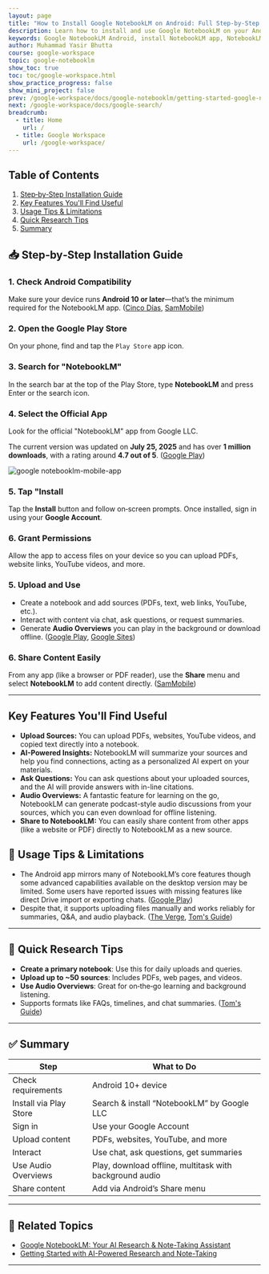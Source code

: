 ```yaml
---
layout: page
title: "How to Install Google NotebookLM on Android: Full Step-by-Step Guide (2025)"
description: Learn how to install and use Google NotebookLM on your Android phone in 2025. Follow this easy guide to download the app from the Play Store, set it up, upload content, and start using AI-powered features like summaries and audio overviews.
keywords: Google NotebookLM Android, install NotebookLM app, NotebookLM mobile guide, NotebookLM Android setup, Google AI notebook app, AI study tool Android, NotebookLM features, how to use NotebookLM, download Google NotebookLM, Android AI tools 2025
author: Muhammad Yasir Bhutta
course: google-workspace
topic: google-notebooklm
show_toc: true
toc: toc/google-workspace.html
show_practice_progress: false
show_mini_project: false
prev: /google-workspace/docs/google-notebooklm/getting-started-google-notebooklm.html
next: /google-workspace/docs/google-search/
breadcrumb:
  - title: Home
    url: /
  - title: Google Workspace
    url: /google-workspace/    
---
```


## Table of Contents

1. [Step‑by‑Step Installation Guide](#-stepbystep-installation-guide)
2. [Key Features You'll Find Useful](#key-features-youll-find-useful)
3. [Usage Tips & Limitations](#-usage-tips--limitations)
4. [Quick Research Tips](#-quick-research-tips)
5. [Summary](#-summary)

## 📥 Step‑by‑Step Installation Guide

### 1. Check Android Compatibility

Make sure your device runs **Android 10 or later**—that’s the minimum required for the NotebookLM app. ([Cinco Días][1], [SamMobile][2])

### 2. Open the Google Play Store

On your phone, find and tap the `Play Store` app icon.

### 3. Search for "NotebookLM"

In the search bar at the top of the Play Store, type **NotebookLM** and press Enter or the search icon. 

### 4. Select the Official App

Look for the official "NotebookLM" app from Google LLC.

The current version was updated on **July 25, 2025** and has over **1 million downloads**, with a rating around **4.7 out of 5**. ([Google Play][3])

![google notebooklm-mobile-app](https://res.cloudinary.com/da0pjikvw/image/upload/c_pad,w_512/v1753708308/notebooklm-mobile-app_dihh1s.jpg)

### 5. Tap "Install

Tap the **Install** button and follow on‑screen prompts. Once installed, sign in using your **Google Account**.

### 6. Grant Permissions

Allow the app to access files on your device so you can upload PDFs, website links, YouTube videos, and more.

### 5. Upload and Use

* Create a notebook and add sources (PDFs, text, web links, YouTube, etc.).
* Interact with content via chat, ask questions, or request summaries.
* Generate **Audio Overviews** you can play in the background or download offline. ([Google Play][3], [Google Sites][4])

### 6. Share Content Easily

From any app (like a browser or PDF reader), use the **Share** menu and select **NotebookLM** to add content directly. ([SamMobile][2])

---

## Key Features You'll Find Useful

* **Upload Sources:** You can upload PDFs, websites, YouTube videos, and copied text directly into a notebook.
* **AI-Powered Insights:** NotebookLM will summarize your sources and help you find connections, acting as a personalized AI expert on your materials.
* **Ask Questions:** You can ask questions about your uploaded sources, and the AI will provide answers with in-line citations.
* **Audio Overviews:** A fantastic feature for learning on the go, NotebookLM can generate podcast-style audio discussions from your sources, which you can even download for offline listening.
* **Share to NotebookLM:** You can easily share content from other apps (like a website or PDF) directly to NotebookLM as a new source.

## 🔧 Usage Tips & Limitations

* The Android app mirrors many of NotebookLM’s core features though some advanced capabilities available on the desktop version may be limited. Some users have reported issues with missing features like direct Drive import or exporting chats. ([Google Play][3])
* Despite that, it supports uploading files manually and works reliably for summaries, Q\&A, and audio playback. ([The Verge][5], [Tom's Guide][6])

---

## 🧠 Quick Research Tips

* **Create a primary notebook**: Use this for daily uploads and queries.
* **Upload up to \~50 sources**: Includes PDFs, web pages, and videos.
* **Use Audio Overviews**: Great for on‑the‑go learning and background listening.
* Supports formats like FAQs, timelines, and chat summaries. ([Tom's Guide][6])

---

## ✅ Summary

| Step                   | What to Do                                              |
| ---------------------- | ------------------------------------------------------- |
| Check requirements     | Android 10+ device                                      |
| Install via Play Store | Search & install “NotebookLM” by Google LLC             |
| Sign in                | Use your Google Account                                 |
| Upload content         | PDFs, websites, YouTube, and more                       |
| Interact               | Use chat, ask questions, get summaries                  |
| Use Audio Overviews    | Play, download offline, multitask with background audio |
| Share content          | Add via Android’s Share menu                            |


---

## 📘 **Related Topics**

- [Google NotebookLM: Your AI Research & Note-Taking Assistant](index.md)
- [Getting Started with AI-Powered Research and Note-Taking](getting-started-google-nootbooklm.md)

---

[1]: https://cincodias.elpais.com/smartlife/lifestyle/2025-05-20/notebooklm-de-google-llega-espana.html "La app de NotebookLM de Google llega a España para iOS y Android, así la descargas gratis"
[2]: https://www.sammobile.com/news/google-notebooklm-app-launched-android-galaxy-phones-tablets/ "Google's NotebookLM app now available for Galaxy phones"
[3]: https://play.google.com/store/apps/details?hl=en_US&id=com.google.android.apps.labs.language.tailwind "Google NotebookLM - Apps on Google Play"
[4]: https://sites.google.com/view/notebook-lm "Google Notebook LM"
[5]: https://www.theverge.com/news/669828/google-releases-its-notebooklm-mobile-app "Google releases its NotebookLM mobile app"
[6]: https://www.tomsguide.com/phones/how-to-use-googles-ai-powered-notebooklm-5-tips-to-get-started "How to use Google's AI-powered NotebookLM - 5 tips to get started"
[7]: https://en.wikipedia.org/wiki/NotebookLM "NotebookLM"
[8]: https://www.youtube.com/watch?pp=0gcJCfwAo7VqN5tD&v=nMZ7apHQR3I "How to Download & Install Google NotebookLM AI App 2025"
[9]: https://www.reddit.com/r/notebooklm/comments/1i3zl2l/notebooklm_app/ "NotebookLM App - Reddit"
[10]: https://notebooklm.google.com/ "Google NotebookLM"


